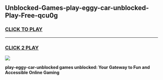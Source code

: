 
## Unblocked-Games-play-eggy-car-unblocked-Play-Free-qcu0g
<h3>
<a href="https://premium76.site?title=play-eggy-car-unblocked&ref=20M">CLICK TO PLAY</a></h3>
<hr>

<h3>
<a href="https://premium76.site?title=play-eggy-car-unblocked&ref=20M">CLICK 2 PLAY</a>
  
</h3>

<a href="https://premium76.site?title=play-eggy-car-unblocked&ref=19M"><img src="https://clearcache.store/games.png"></a>


**play-eggy-car-unblocked games unblocked: Your Gateway to Fun and Accessible Online Gaming**
